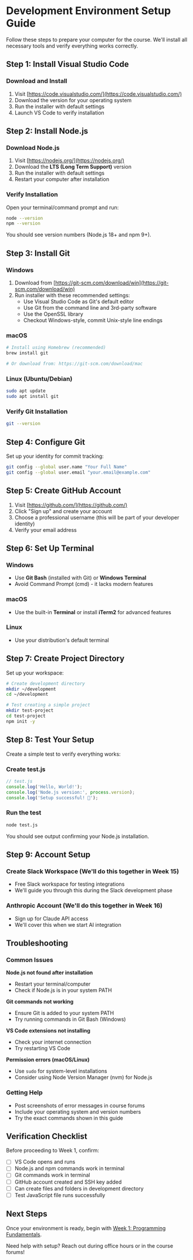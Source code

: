 # Development Environment Setup Guide

Follow these steps to prepare your computer for the course. We'll install all necessary tools and verify everything works correctly.

## Step 1: Install Visual Studio Code

### Download and Install
1. Visit [https://code.visualstudio.com/](https://code.visualstudio.com/)
2. Download the version for your operating system
3. Run the installer with default settings
4. Launch VS Code to verify installation

## Step 2: Install Node.js

### Download Node.js
1. Visit [https://nodejs.org/](https://nodejs.org/)
2. Download the **LTS (Long Term Support)** version
3. Run the installer with default settings
4. Restart your computer after installation

### Verify Installation
Open your terminal/command prompt and run:
```bash
node --version
npm --version
```
You should see version numbers (Node.js 18+ and npm 9+).

## Step 3: Install Git

### Windows
1. Download from [https://git-scm.com/download/win](https://git-scm.com/download/win)
2. Run installer with these recommended settings:
   - Use Visual Studio Code as Git's default editor
   - Use Git from the command line and 3rd-party software
   - Use the OpenSSL library
   - Checkout Windows-style, commit Unix-style line endings

### macOS
```bash
# Install using Homebrew (recommended)
brew install git

# Or download from: https://git-scm.com/download/mac
```

### Linux (Ubuntu/Debian)
```bash
sudo apt update
sudo apt install git
```

### Verify Git Installation
```bash
git --version
```

## Step 4: Configure Git

Set up your identity for commit tracking:
```bash
git config --global user.name "Your Full Name"
git config --global user.email "your.email@example.com"
```

## Step 5: Create GitHub Account

1. Visit [https://github.com/](https://github.com/)
2. Click "Sign up" and create your account
3. Choose a professional username (this will be part of your developer identity)
4. Verify your email address

## Step 6: Set Up Terminal

### Windows
- Use **Git Bash** (installed with Git) or **Windows Terminal**
- Avoid Command Prompt (cmd) - it lacks modern features

### macOS
- Use the built-in **Terminal** or install **iTerm2** for advanced features

### Linux
- Use your distribution's default terminal

## Step 7: Create Project Directory

Set up your workspace:
```bash
# Create development directory
mkdir ~/development
cd ~/development

# Test creating a simple project
mkdir test-project
cd test-project
npm init -y
```

## Step 8: Test Your Setup

Create a simple test to verify everything works:

### Create test.js
```javascript
// test.js
console.log('Hello, World!');
console.log('Node.js version:', process.version);
console.log('Setup successful! 🎉');
```

### Run the test
```bash
node test.js
```

You should see output confirming your Node.js installation.

## Step 9: Account Setup

### Create Slack Workspace (We'll do this together in Week 15)
- Free Slack workspace for testing integrations
- We'll guide you through this during the Slack development phase

### Anthropic Account (We'll do this together in Week 16)
- Sign up for Claude API access
- We'll cover this when we start AI integration

## Troubleshooting

### Common Issues

**Node.js not found after installation**
- Restart your terminal/computer
- Check if Node.js is in your system PATH

**Git commands not working**
- Ensure Git is added to your system PATH
- Try running commands in Git Bash (Windows)

**VS Code extensions not installing**
- Check your internet connection
- Try restarting VS Code

**Permission errors (macOS/Linux)**
- Use `sudo` for system-level installations
- Consider using Node Version Manager (nvm) for Node.js

### Getting Help
- Post screenshots of error messages in course forums
- Include your operating system and version numbers
- Try the exact commands shown in this guide

## Verification Checklist

Before proceeding to Week 1, confirm:
- [ ] VS Code opens and runs
- [ ] Node.js and npm commands work in terminal
- [ ] Git commands work in terminal
- [ ] GitHub account created and SSH key added
- [ ] Can create files and folders in development directory
- [ ] Test JavaScript file runs successfully

## Next Steps

Once your environment is ready, begin with [Week 1: Programming Fundamentals](phase-1-foundations/week-01-programming-fundamentals.md).

Need help with setup? Reach out during office hours or in the course forums!